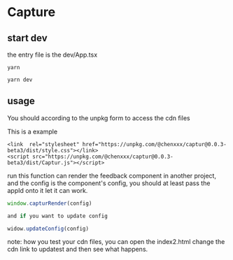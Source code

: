 # Capture

## start dev
the entry file is the dev/App.tsx

```shell
yarn

yarn dev
```

## usage


You should according to the unpkg form to access the cdn files

This is a example
```
<link  rel="stylesheet" href="https://unpkg.com/@chenxxx/captur@0.0.3-beta3/dist/style.css"></link>
<script src="https://unpkg.com/@chenxxx/captur@0.0.3-beta3/dist/Captur.js"></script>
```

run this function can render the feedback component in another project, and the config is the component's config, you should at least pass the appId onto it let it can work.

```js
window.capturRender(config)

and if you want to update config

widow.updateConfig(config)
```

note: how you test your cdn files, you can open the index2.html change the cdn link to updatest and then see what happens.
